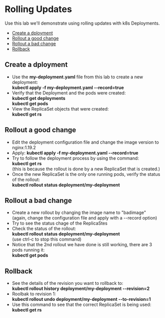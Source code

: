 # Rolling Updates

Use this lab we'll demonstrate using rolling updates with k8s Deployments.

- [Create a dployment](#Create-a-dployment)
- [Rollout a good change](#Rollout-a-good-change)
- [Rollout a bad change](#Rollout-a-bad-change)
- [Rollback](#Rollback)

## Create a dployment

- Use the **my-deployment.yaml** file from this lab to create a new deployment:  
**kubectl apply -f my-deployment.yaml --record=true**
- Verify that the Deployment and the pods were created:  
**kubectl get deployments**  
**kubectl get pods**
- View the ReplicaSet objects that were created:  
**kubectl get rs**

## Rollout a good change

- Edit the deployment configuration file and change the image version to nginx:1.19.2  
- Apply:
**kubectl apply -f my-deployment.yaml --record=true**  
- Try to follow the deployment process by using the command:  
**kubectl get rs**  
(this is because the rollout is done by a new ReplicaSet that is created.)
- Once the new ReplicaSet is the only one running pods, verify the status of the rollout:  
**kubectl rollout status deployment/my-deployment**

## Rollout a bad change

- Create a new rollout by changing the image name to "badimage"  
(again, change the configuration file and apply with a --record option)
- Try to see the status chage of the ReplicaStes
- Check the status of the rollout:  
**kubectl rollout status deployment/my-deployment**  
(use ctrl-c to stop this command)
- Notice that the 2nd rollout we have done is still working, there are 3 pods running it:  
**kubectl get pods**

## Rollback

- See the details of the revision you want to rollback to:  
**kubectl rollout history deployment/my-deployment --revision=2**
- Roolbak to revision 1:  
**kubectl rollout undo deployment/my-deployment --to-revision=1**
- Use this command to see that the correct ReplicaSet is being used:  
**kubectl get rs**


